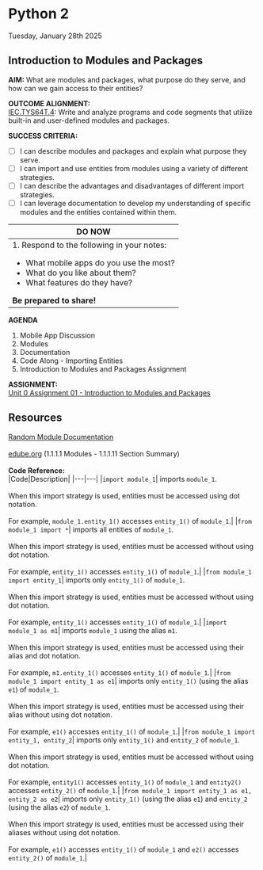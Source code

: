 # Python 2
Tuesday, January 28th 2025

## Introduction to Modules and Packages

**AIM:** What are modules and packages, what purpose do they serve, and how can we gain access to their entities?

**OUTCOME ALIGNMENT:**
<br><ins>IEC.TYS64T.4</ins>: Write and analyze programs and code segments that utilize built-in and user-defined modules and packages.

**SUCCESS CRITERIA:**
- [ ] I can describe modules and packages and explain what purpose they serve.
- [ ] I can import and use entities from modules using a variety of different strategies.
- [ ] I can describe the advantages and disadvantages of different import strategies.
- [ ] I can leverage documentation to develop my understanding of specific modules and the entities contained within them.

|DO NOW|
|---|
|1. Respond to the following in your notes:<br><ul><li>What mobile apps do you use the most?</li><li>What do you like about them?</li><li>What features do they have?</li></ul>**Be prepared to share!**|

**AGENDA**
1. Mobile App Discussion
2. Modules
3. Documentation
4. Code Along - Importing Entities
5. Introduction to Modules and Packages Assignment

**ASSIGNMENT:** 
<br>[Unit 0 Assignment 01 - Introduction to Modules and Packages](https://github.com/MrJSwotinsky/Python_2_Spring_2025/blob/main/Unit_0_Modules_and_Packages/Assignments/01_Introduction_to_Modules_and_Packages.md)

## Resources
[Random Module Documentation](https://docs.python.org/3/library/random.html)<br><br>
[edube.org](edube.org) (1.1.1.1 Modules - 1.1.1.11 Section Summary)<br><br>
**Code Reference:** <br>
|Code|Description|
|---|---|
|`import module_1`| imports `module_1`.<br><br>When this import strategy is used, entities must be accessed using dot notation.<br><br>For example, `module_1.entity_1()` accesses `entity_1()` of `module_1`.|
|`from module_1 import *`| imports all entities of `module_1`.<br><br>When this import strategy is used, entities must be accessed without using dot notation.<br><br>For example, `entity_1()` accesses `entity_1()` of `module_1`.|
|`from module_1 import entity_1`| imports only `entity_1()` of `module_1`.<br><br>When this import strategy is used, entities must be accessed without using dot notation.<br><br>For example, `entity_1()` accesses `entity_1()` of `module_1`.|
|`import module_1 as m1`| imports `module_1` using the alias `m1`.<br><br>When this import strategy is used, entities must be accessed using their alias and dot notation.<br><br>For example, `m1.entity_1()` accesses `entity_1()` of `module_1`.|
|`from module_1 import entity_1 as e1`| imports only `entity_1()` (using the alias `e1`) of `module_1`.<br><br>When this import strategy is used, entities must be accessed using their alias without using dot notation.<br><br>For example, `e1()` accesses `entity_1()` of `module_1`.|
|`from module_1 import entity_1, entity_2`| imports only `entity_1()` and `entity_2` of `module_1`.<br><br>When this import strategy is used, entities must be accessed without using dot notation.<br><br>For example, `entity1()` accesses `entity_1()` of `module_1` and `entity2()` accesses `entity_2()` of `module_1`.|
|`from module_1 import entity_1 as e1, entity_2 as e2`| imports only `entity_1()` (using the alias `e1`) and `entity_2` (using the alias `e2`) of `module_1`.<br><br>When this import strategy is used, entities must be accessed using their aliases without using dot notation.<br><br>For example, `e1()` accesses `entity_1()` of `module_1` and `e2()` accesses `entity_2()` of `module_1`.|
